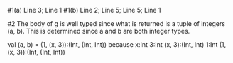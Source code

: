 #1(a)
Line 3; Line 1
#1(b)
Line 2; Line 5; Line 5; Line 1

#2
The body of g is well typed since what is returned is a tuple of integers (a, b). This is
determined since a and b are both integer types.

val (a, b) = (1, (x, 3)):(Int, (Int, Int)) because
	x:Int
	3:Int
	(x, 3):(Int, Int)
	1:Int
	(1, (x, 3)):(Int, (Int, Int))